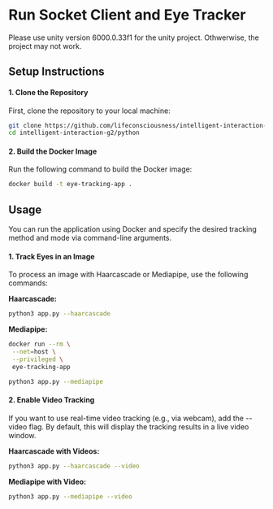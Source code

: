 
# Run Socket Client and Eye Tracker

Please use unity version 6000.0.33f1 for the unity project. Othwerwise, the project may not work.

## Setup Instructions

#### 1. Clone the Repository
First, clone the repository to your local machine:

```bash
git clone https://github.com/lifeconsciousness/intelligent-interaction-g2.git
cd intelligent-interaction-g2/python
```

#### 2. Build the Docker Image
Run the following command to build the Docker image:

```bash
docker build -t eye-tracking-app .
```

## Usage

You can run the application using Docker and specify the desired tracking method and mode via command-line arguments.

#### 1. Track Eyes in an Image
To process an image with Haarcascade or Mediapipe, use the following commands:

**Haarcascade:**

```bash
python3 app.py --haarcascade
```

**Mediapipe:**

```bash
docker run --rm \
 --net=host \
 --privileged \
 eye-tracking-app
```

```bash
python3 app.py --mediapipe
```

#### 2. Enable Video Tracking
If you want to use real-time video tracking (e.g., via webcam), add the --video flag. By default, this will display the tracking results in a live video window.

**Haarcascade with Videos:**

```bash
python3 app.py --haarcascade --video
```

**Mediapipe with Video:**

```bash
python3 app.py --mediapipe --video
```